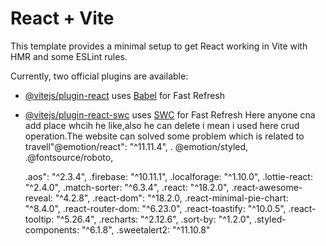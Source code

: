 # React + Vite

This template provides a minimal setup to get React working in Vite with HMR and some ESLint rules.

Currently, two official plugins are available:

- [@vitejs/plugin-react](https://github.com/vitejs/vite-plugin-react/blob/main/packages/plugin-react/README.md) uses [Babel](https://babeljs.io/) for Fast Refresh
- [@vitejs/plugin-react-swc](https://github.com/vitejs/vite-plugin-react-swc) uses [SWC](https://swc.rs/) for Fast Refresh
Here anyone cna add place whcih he like,also he can delete i mean i used here crud operation.The website can solved some problem which is related to travell"@emotion/react": "^11.11.4",
   . @emotion/styled,
    .@fontsource/roboto,

    .aos": "^2.3.4",
    .firebase: "^10.11.1",
    .localforage: "^1.10.0",
    .lottie-react: "^2.4.0",
    .match-sorter: "^6.3.4",
    .react: "^18.2.0",
    .react-awesome-reveal: "^4.2.8",
    .react-dom": "^18.2.0,
    .react-minimal-pie-chart: "^8.4.0",
    .react-router-dom: "^6.23.0",
    .react-toastify: "^10.0.5",
    .react-tooltip: "^5.26.4",
    .recharts: "^2.12.6",
    .sort-by: "^1.2.0",
    .styled-components: "^6.1.8",
    .sweetalert2: "^11.10.8" 

